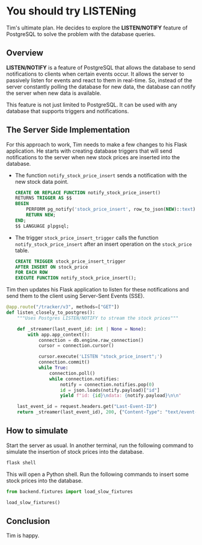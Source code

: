 # You should try LISTENing

Tim's ultimate plan. He decides to explore the **LISTEN/NOTIFY** feature of PostgreSQL to solve the problem with the database queries.

## Overview

**LISTEN/NOTIFY** is a feature of PostgreSQL that allows the database to send notifications to clients when certain events occur. It allows the server to passively listen for events and react to them in real-time. So, instead of the server constantly polling the database for new data, the database can notify the server when new data is available.

This feature is not just limited to PostgreSQL. It can be used with any database that supports triggers and notifications.

## The Server Side Implementation

For this approach to work, Tim needs to make a few changes to his Flask application. He starts with creating database triggers that will send notifications to the server when new stock prices are inserted into the database.

- The function `notify_stock_price_insert` sends a notification with the new stock data point.
    ```sql
    CREATE OR REPLACE FUNCTION notify_stock_price_insert()
    RETURNS TRIGGER AS $$
    BEGIN
        PERFORM pg_notify('stock_price_insert', row_to_json(NEW)::text);
        RETURN NEW;
    END;
    $$ LANGUAGE plpgsql;
    ```

- The trigger `stock_price_insert_trigger` calls the function `notify_stock_price_insert` after an insert operation on the `stock_price` table.
    ```sql
    CREATE TRIGGER stock_price_insert_trigger
    AFTER INSERT ON stock_price
    FOR EACH ROW
    EXECUTE FUNCTION notify_stock_price_insert();
    ```

Tim then updates his Flask application to listen for these notifications and send them to the client using Server-Sent Events (SSE).

```python
@app.route("/tracker/v3", methods=["GET"])
def listen_closely_to_postgres():
    """Uses Postgres LISTEN/NOTIFY to stream the stock prices"""

    def _streamer(last_event_id: int | None = None):
        with app.app_context():
            connection = db.engine.raw_connection()
            cursor = connection.cursor()

            cursor.execute('LISTEN "stock_price_insert";')
            connection.commit()
            while True:
                connection.poll()
                while connection.notifies:
                    notify = connection.notifies.pop(0)
                    id = json.loads(notify.payload)["id"]
                    yield f"id: {id}\ndata: {notify.payload}\n\n"

    last_event_id = request.headers.get("Last-Event-ID")
    return _streamer(last_event_id), 200, {"Content-Type": "text/event-stream"}
```

## How to simulate

Start the server as usual. In another terminal, run the following command to simulate the insertion of stock prices into the database.

```bash
flask shell
```

This will open a Python shell. Run the following commands to insert some stock prices into the database.
```python
from backend.fixtures import load_slow_fixtures

load_slow_fixtures()
```

## Conclusion

Tim is happy.
